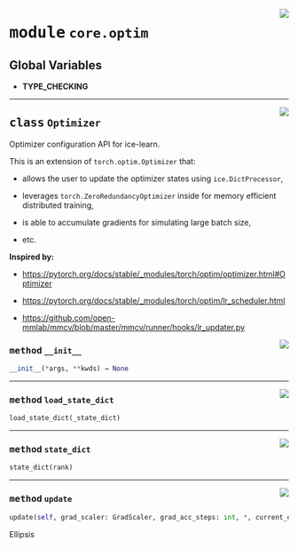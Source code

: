 <!-- markdownlint-disable -->

<a href="https://github.com/tjyuyao/ice-learn/blob/main/ice/core/optim.py#L0"><img align="right" style="float:right;" src="https://img.shields.io/badge/-source-cccccc?style=flat-square"></a>

# <kbd>module</kbd> `core.optim`






**Global Variables**
---------------
- **TYPE_CHECKING**


---

<a href="https://github.com/tjyuyao/ice-learn/blob/main/ice/core/optim.py#L14"><img align="right" style="float:right;" src="https://img.shields.io/badge/-source-cccccc?style=flat-square"></a>

## <kbd>class</kbd> `Optimizer`
Optimizer configuration API for ice-learn.


This is an extension of `torch.optim.Optimizer` that:

- allows the user to update the optimizer states using `ice.DictProcessor`,

- leverages `torch.ZeroRedundancyOptimizer` inside for memory efficient distributed training,

- is able to accumulate gradients for simulating large batch size,

- etc.


**Inspired by:**

- https://pytorch.org/docs/stable/_modules/torch/optim/optimizer.html#Optimizer

- https://pytorch.org/docs/stable/_modules/torch/optim/lr_scheduler.html

- https://github.com/open-mmlab/mmcv/blob/master/mmcv/runner/hooks/lr_updater.py




<a href="https://github.com/tjyuyao/ice-learn/blob/main/ice/core/optim.py#L36"><img align="right" style="float:right;" src="https://img.shields.io/badge/-source-cccccc?style=flat-square"></a>

### <kbd>method</kbd> `__init__`

```python
__init__(*args, **kwds) → None
```










---

<a href="https://github.com/tjyuyao/ice-learn/blob/main/ice/core/optim.py#L81"><img align="right" style="float:right;" src="https://img.shields.io/badge/-source-cccccc?style=flat-square"></a>

### <kbd>method</kbd> `load_state_dict`

```python
load_state_dict(_state_dict)
```







---

<a href="https://github.com/tjyuyao/ice-learn/blob/main/ice/core/optim.py#L75"><img align="right" style="float:right;" src="https://img.shields.io/badge/-source-cccccc?style=flat-square"></a>

### <kbd>method</kbd> `state_dict`

```python
state_dict(rank)
```







---

<a href="https://github.com/tjyuyao/ice-learn/blob/main/ice/core/optim.py#L56"><img align="right" style="float:right;" src="https://img.shields.io/badge/-source-cccccc?style=flat-square"></a>

### <kbd>method</kbd> `update`

```python
update(self, grad_scaler: GradScaler, grad_acc_steps: int, *, current_epoch, epoch_steps, global_steps, epoch_size)
```

Ellipsis





